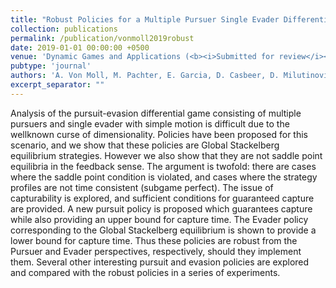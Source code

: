 ```yaml
---
title: "Robust Policies for a Multiple Pursuer Single Evader Differential Game"
collection: publications
permalink: /publication/vonmoll2019robust
date: 2019-01-01 00:00:00 +0500
venue: 'Dynamic Games and Applications (<b><i>Submitted for review</i></b>)'
pubtype: 'journal'
authors: 'A. Von Moll, M. Pachter, E. Garcia, D. Casbeer, D. Milutinović'
excerpt_separator: ""
---
```

Analysis of the pursuit-evasion differential game consisting of multiple pursuers and single evader with simple motion is difficult due to the wellknown curse of dimensionality. Policies have been proposed for this scenario, and we show that these policies are Global Stackelberg equilibrium strategies.  However we also show that they are not saddle point equilibria in the feedback sense. The argument is twofold: there are cases where the saddle point condition is violated, and cases where the strategy profiles are not time consistent (subgame perfect). The issue of capturability is explored, and sufficient conditions for guaranteed capture are provided. A new pursuit policy is proposed which guarantees capture while also providing an upper bound for capture time. The Evader policy corresponding to the Global Stackelberg equilibrium is shown to provide a lower bound for capture time. Thus these policies are robust from the Pursuer and Evader perspectives, respectively, should they implement them. Several other interesting pursuit and evasion policies are explored and compared with the robust policies in a series of experiments.
